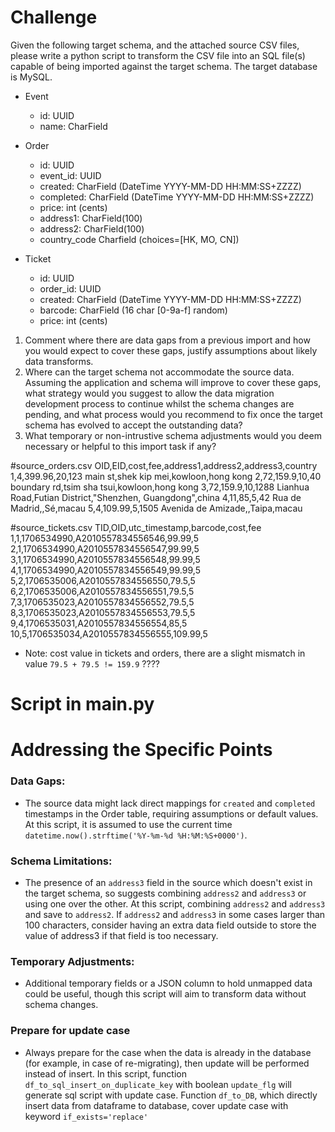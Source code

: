# Challenge
Given the following target schema, and the attached source CSV files,
please write a python script to transform the CSV file into an SQL file(s) capable of being imported against the target
schema.
The target database is MySQL.

- Event
  - id: UUID
  - name: CharField

- Order
  - id: UUID
  - event_id: UUID
  - created: CharField (DateTime YYYY-MM-DD HH:MM:SS+ZZZZ)
  - completed: CharField (DateTime YYYY-MM-DD HH:MM:SS+ZZZZ)
  - price: int (cents)
  - address1: CharField(100)
  - address2: CharField(100)
  - country_code Charfield (choices=[HK, MO, CN])

- Ticket
  - id: UUID
  - order_id: UUID
  - created: CharField (DateTime YYYY-MM-DD HH:MM:SS+ZZZZ)
  - barcode: CharField (16 char [0-9a-f] random)
  - price: int (cents)

1. Comment where there are data gaps from a previous import and how you would expect to cover these gaps, justify
assumptions about likely data transforms. 
2. Where can the target schema not accommodate the source data. Assuming the
application and schema will improve to cover these gaps, what strategy would you suggest to allow the data migration
development process to continue whilst the schema changes are pending, and what process would you recommend to fix
once the target schema has evolved to accept the outstanding data? 
3. What temporary or non-intrustive schema adjustments
would you deem necessary or helpful to this import task if any?

#source_orders.csv 
OID,EID,cost,fee,address1,address2,address3,country
1,4,399.96,20,123 main st,shek kip mei,kowloon,hong kong
2,72,159.9,10,40 boundary rd,tsim sha tsui,kowloon,hong kong
3,72,159.9,10,1288 Lianhua Road,Futian District,"Shenzhen, Guangdong",china
4,11,85,5,42 Rua de Madrid,,Sé,macau
5,4,109.99,5,1505 Avenida de Amizade,,Taipa,macau

#source_tickets.csv
TID,OID,utc_timestamp,barcode,cost,fee
1,1,1706534990,A2010557834556546,99.99,5
2,1,1706534990,A2010557834556547,99.99,5
3,1,1706534990,A2010557834556548,99.99,5
4,1,1706534990,A2010557834556549,99.99,5
5,2,1706535006,A2010557834556550,79.5,5
6,2,1706535006,A2010557834556551,79.5,5
7,3,1706535023,A2010557834556552,79.5,5
8,3,1706535023,A2010557834556553,79.5,5
9,4,1706535031,A2010557834556554,85,5
10,5,1706535034,A2010557834556555,109.99,5


* Note: cost value in tickets and orders, there are a slight mismatch in value `79.5 + 79.5 != 159.9` ???? 

# Script in main.py

# Addressing the Specific Points 

### Data Gaps: 
- The source data might lack direct mappings for `created` and `completed` timestamps in the Order table, requiring assumptions or default values. 
At this script, it is assumed to use the current time `datetime.now().strftime('%Y-%m-%d %H:%M:%S+0000')`.

### Schema Limitations: 
- The presence of an `address3` field in the source which doesn't exist in the target schema, so suggests combining `address2` and `address3` or using one over the other.
At this script, combining `address2` and `address3` and save to `address2`. 
If `address2` and `address3` in some cases larger than 100 characters, consider having an extra data field outside to store the value of address3 if that field is too necessary.

### Temporary Adjustments: 
- Additional temporary fields or a JSON column to hold unmapped data could be useful, though this script will aim to transform data without schema changes.

### Prepare for update case
- Always prepare for the case when the data is already in the database (for example, in case of re-migrating), then update will be performed instead of insert.
In this script, function `df_to_sql_insert_on_duplicate_key` with boolean `update_flg` will generate sql script with update case.
Function `df_to_DB`, which directly insert data from dataframe to database, cover update case with keyword `if_exists='replace'`